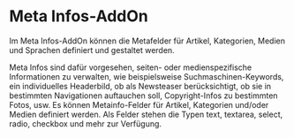 # Meta Infos-AddOn

Im Meta Infos-AddOn können die Metafelder für Artikel, Kategorien, Medien und Sprachen definiert und gestaltet werden.

Meta Infos sind dafür vorgesehen, seiten- oder medienspezifische Informationen zu verwalten, wie beispielsweise Suchmaschinen-Keywords, ein individuelles Headerbild, ob als Newsteaser berücksichtigt, ob sie in bestimmten Navigationen auftauchen soll, Copyright-Infos zu bestimmten Fotos, usw. 
Es können Metainfo-Felder für Artikel, Kategorien und/oder Medien definiert werden. 
Als Felder stehen die Typen text, textarea, select, radio, checkbox und mehr zur Verfügung.
